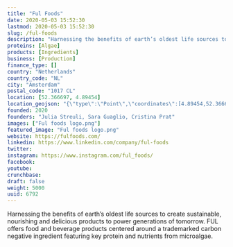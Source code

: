 ```yaml
---
title: "Ful Foods"
date: 2020-05-03 15:52:30
lastmod: 2020-05-03 15:52:30
slug: /ful-foods
description: "Harnessing the benefits of earth’s oldest life sources to create sustainable, nourishing and delicious products to power generations of tomorrow. FUL offers food and beverage products centered around a trademarked carbon negative ingredient featuring key protein and nutrients from microalgae."
proteins: [Algae]
products: [Ingredients]
business: [Production]
finance_type: []
country: "Netherlands"
country_code: "NL"
city: "Amsterdam"
postal_code: "1017 CL"
location: [52.366697, 4.89454]
location_geojson: "{\"type\":\"Point\",\"coordinates\":[4.89454,52.366697]}"
founded: 2020
founders: "Julia Streuli, Sara Guaglio, Cristina Prat"
images: ["Ful foods logo.png"]
featured_image: "Ful foods logo.png"
website: https://fulfoods.com/
linkedin: https://www.linkedin.com/company/ful-foods
twitter: 
instagram: https://www.instagram.com/ful_foods/
facebook: 
youtube: 
crunchbase: 
draft: false
weight: 5000
uuid: 6792
---
```

Harnessing the benefits of earth’s oldest life sources to create sustainable, nourishing and delicious products to power generations of tomorrow. FUL offers food and beverage products centered around a trademarked carbon negative ingredient featuring key protein and nutrients from microalgae.
